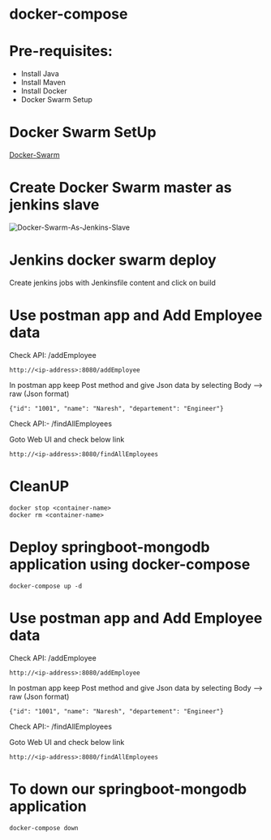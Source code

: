 # docker-compose

# Pre-requisites:
  - Install Java
  - Install Maven
  - Install Docker
  - Docker Swarm Setup
 
# Docker Swarm SetUp
  [Docker-Swarm](https://github.com/Naresh240/docker-swarm-setup.git)
# Create Docker Swarm master as jenkins slave
  ![Docker-Swarm-As-Jenkins-Slave](https://github.com/Naresh240/Jenkins-Master-Slave.git)
# Jenkins docker swarm deploy
  Create jenkins jobs with Jenkinsfile content and click on build
# Use postman app and Add Employee data
Check API: /addEmployee

    http://<ip-address>:8080/addEmployee
  
In postman app keep Post method and give Json data by selecting Body --> raw (Json format)

    {"id": "1001", "name": "Naresh", "departement": "Engineer"}
    
Check API:- /findAllEmployees

Goto Web UI and check below link

    http://<ip-address>:8080/findAllEmployees
# CleanUP
    docker stop <container-name>
    docker rm <container-name>
    
# Deploy springboot-mongodb application using docker-compose
    docker-compose up -d
# Use postman app and Add Employee data

Check API: /addEmployee

    http://<ip-address>:8080/addEmployee
  
In postman app keep Post method and give Json data by selecting Body --> raw (Json format)

    {"id": "1001", "name": "Naresh", "departement": "Engineer"}
    
Check API:- /findAllEmployees

Goto Web UI and check below link

    http://<ip-address>:8080/findAllEmployees
    
# To down our springboot-mongodb application
    docker-compose down
